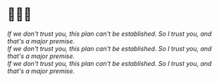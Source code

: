 # 🎵🎵🎵

*If we don't trust you, this plan can't be established. So I trust you, and that's a major premise.*  
*If we don't trust you, this plan can't be established. So I trust you, and that's a major premise.*  
*If we don't trust you, this plan can't be established. So I trust you, and that's a major premise.*
